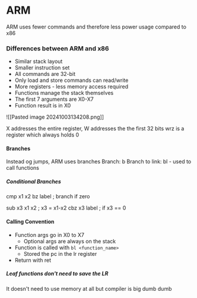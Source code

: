 # ARM

ARM uses fewer commands and therefore less power usage compared to x86

### Differences between ARM and x86
- Similar stack layout
- Smaller instruction set
- All commands are 32-bit
- Only load and store commands can read/write
- More registers - less memory access required
- Functions manage the stack themselves
- The first 7 arguments are X0-X7
- Function result is in X0

![[Pasted image 20241003134208.png]]

X addresses the entire register, W addresses the the first 32 bits
wrz is a register which always holds 0

#### Branches
Instead og jumps, ARM uses branches
Branch: b
Branch to link: bl - used to call functions

##### Conditional Branches
cmp x1 x2
bz label ; branch if zero

sub x3 x1 x2 ; x3 = x1-x2
cbz x3 label ; if x3 == 0

#### Calling Convention
- Function args go in X0 to X7
	- Optional args are always on the stack
- Function is called with `bl <function_name>`
	- Stored the pc in the lr register
- Return with ret

##### Leaf functions don't need to save the LR
It doesn't need to use memory at all but compiler is big dumb dumb

